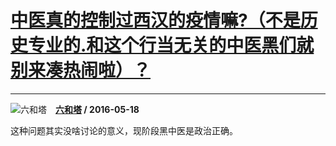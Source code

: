# [中医真的控制过西汉的疫情嘛?（不是历史专业的.和这个行当无关的中医黑们就别来凑热闹啦）？](https://www.zhihu.com/answer/101495530)

------------------------------------------------------------------------------------------

![六和塔](https://pic2.zhimg.com/92d304e3d398be006ae7357724b48d25.jpg?source=1940ef5c "六和塔")&emsp;**[六和塔](https://www.zhihu.com/people/liu-he-ta-91) / 2016-05-18**

这种问题其实没啥讨论的意义，现阶段黑中医是政治正确。